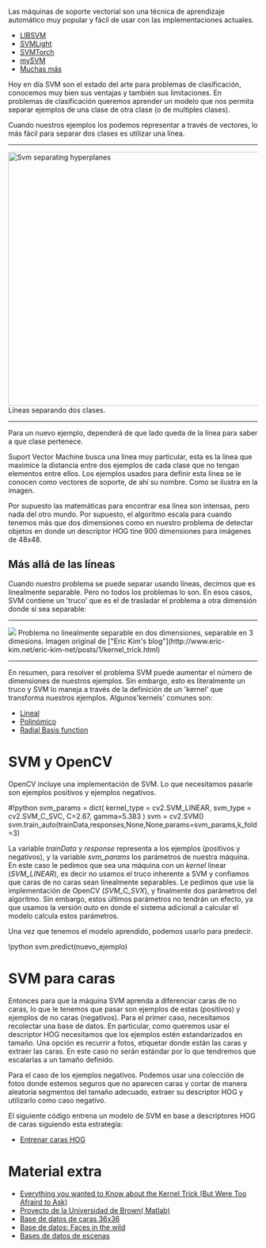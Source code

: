 
Las máquinas de soporte vectorial son una técnica de aprendizaje automático
muy popular y fácil de usar con las implementaciones actuales.

* [LIBSVM](http://www.csie.ntu.edu.tw/~cjlin/libsvm/)
* [SVMLight](http://svmlight.joachims.org/)
* [SVMTorch](http://bengio.abracadoudou.com/SVMTorch.html)
* [mySVM](http://www-ai.cs.uni-dortmund.de/SOFTWARE/MYSVM/index.html)
* [Muchas más](http://www.support-vector-machines.org/SVM_soft.html)

Hoy en día SVM son el estado del arte para problemas de clasificación,
conocemos muy bien sus ventajas y también sus limitaciones. En problemas de
clasificación queremos aprender un modelo que nos permita separar ejemplos de
una clase de otra clase (o de multiples clases).

Cuando nuestros ejemplos los podemos representar a través de vectores, lo más
fácil para separar dos clases es utilizar una línea.

<hr/>
<a title="By Cyc (Own work) [Public domain], via Wikimedia Commons"
href="http://commons.wikimedia.org/wiki/File%3ASvm_separating_hyperplanes.png"><img
width="512" alt="Svm separating hyperplanes"
src="//upload.wikimedia.org/wikipedia/commons/thumb/2/20/Svm_separating_hyperplanes.png/512px-Svm_separating_hyperplanes.png"/></a>
<br/>
<info>
Líneas separando dos clases.
</info>
<hr/>

Para un nuevo ejemplo, dependerá de que lado queda de la línea para saber a
que clase pertenece.

Suport Vector Machine busca una línea muy particular, esta es la línea que
maximice la distancia entre dos ejemplos de cada clase que no tengan elementos
entre ellos.  Los ejemplos usados para definir esta línea se le conocen como
vectores de soporte, de ahí su nombre.  Como se ilustra en la imagen.

Por supuesto las matemáticas para encontrar esa línea son intensas, pero nada
del otro mundo. Por supuesto, el algoritmo escala para cuando tenemos más que
dos dimensiones como en nuestro problema de detectar objetos en donde un
descriptor HOG tine 900 dimensiones para imágenes de 48x48.

Más allá de las líneas
----------------------

Cuando nuestro problema se puede separar usando líneas, decimos que es
linealmente separable. Pero no todos los problemas lo son. En esos casos, SVM
contiene un 'truco' que es el de trasladar el problema a otra dimensión donde
sí sea separable:

<hr/>
<img
src='http://www.eric-kim.net/eric-kim-net/posts/1/imgs/data_2d_to_3d.png'/>
<info>
Problema no linealmente separable en dos dimensiones, separable en 3
dimesions. Imagen original de ["Eric Kim's
blog"](http://www.eric-kim.net/eric-kim-net/posts/1/kernel_trick.html)</info>
<hr/>


En resumen, para resolver el problema SVM puede aumentar el número de
dimensiones de nuestros ejemplos. Sin embargo, esto es literalmente un truco y
SVM lo maneja a través de la definición de un 'kernel' que transforma nuestros
ejemplos. Algunos'kernels' comunes son:

* [Lineal](http://en.wikipedia.org/wiki/Support_vector_machine#Linear_SVM)
* [Polinómico](http://en.wikipedia.org/wiki/Polynomial_kernel)
* [Radial Basis
function](http://en.wikipedia.org/wiki/Radial_basis_function_kernel)


SVM y OpenCV
============

OpenCV incluye una implementación de SVM. Lo que necesitamos pasarle son
ejemplos positivos y ejemplos negativos.

#!python
svm_params = dict( kernel_type = cv2.SVM_LINEAR,
svm_type = cv2.SVM_C_SVC,
C=2.67, gamma=5.383 )
svm = cv2.SVM()
svm.train_auto(trainData,responses,None,None,params=svm_params,k_fold=3)

La variable _trainData_ y _response_  representa a los ejemplos (positivos y
negativos),  y la variable _svm_params_ los parámetros de nuestra máquina. En
este caso le pedimos que sea una máquina con un _kernel_ linear
(_SVM_LINEAR_), es decir no usamos el truco inherente a SVM y confiamos que
caras de no caras sean linealmente separables. Le pedimos que use la
implementación de OpenCV (_SVM_C_SVX_), y finalmente dos parámetros del
algoritmo. Sin embargo, estos últimos parámetros no tendrán un efecto, ya que
usamos la versión _auto_ en donde el sistema adicional a calcular el modelo
calcula estos parámetros.

Una vez que tenemos el modelo aprendido, podemos usarlo para predecir.

!python
svm.predict(nuevo_ejemplo)


SVM para caras
==============

Entonces para que la máquina SVM aprenda a diferenciar caras de no caras, lo
que le tenemos que pasar son ejemplos de estas (positivos) y ejemplos de no
caras (negativos).  Para el primer caso, necesitamos recolectar una base  de
datos.  En particular, como queremos usar el descriptor HOG necesitamos que
los ejemplos estén estandarizados en tamaño. Una opción es recurrir a fotos,
etiquetar donde están las caras y extraer las caras. En este caso no serán
estándar por lo que tendremos que escalarlas a un tamaño definido.

Para el caso de los ejemplos negativos. Podemos usar una colección de fotos
donde estemos seguros que no aparecen caras y cortar de manera aleatoria
segmentos del tamaño adecuado, extraer su descriptor HOG y utilizarlo como
caso negativo.

El siguiente código entrena un modelo de SVM en base a descriptores HOG de
caras siguiendo esta estrategía:

* [Entrenar caras
HOG](https://github.com/ivanvladimir/cursoML/blob/master/sesion6/train_features.py)


Material extra
==============

* [Everything you wanted to Know about the Kernel Trick (But Were Too Afraird
to Ask)](http://www.eric-kim.net/eric-kim-net/posts/1/kernel_trick.html)
* [Proyecto de la Universidad de Brown(
Matlab)](http://cs.brown.edu/courses/cs143/proj4/)
* [Base de datos de caras
36x36](http://www.vision.caltech.edu/Image_Datasets/Caltech_10K_WebFaces/)
* [Base de datos: Faces in the wild](http://vis-www.cs.umass.edu/lfw/)
* [Bases de datos de escenas](http://groups.csail.mit.edu/vision/SUN/)
